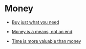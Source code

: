 # Money


 - [Buy just what you need](../Buy%20just%20what%20you%20need/index.md)
    
 - [Money is a means, not an end](../Money%20is%20a%20means,%20not%20an%20end/index.md)
    
 - [Time is more valuable than money](../Time%20is%20more%20valuable%20than%20money/index.md)
    
